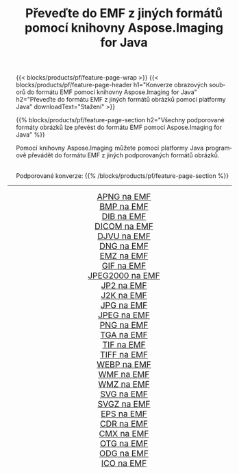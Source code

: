 ﻿---
title: Převeďte do EMF z jiných formátů pomocí knihovny Aspose.Imaging for Java 
weight: 3920
url: /cs/java/conversion/to/emf 
lang: cs
langdirlevel: 2
locales: zh-hans,ja,it,ru,de,es,fr,nl,id,lt,pl,pt,vi,tr,ko,zh-hant,ar,hi,th,sv,cs,uk,he
description: Pomocí Aspose.Imaging můžete převést do EMF z jiných formátů pomocí Java
---

{{< blocks/products/pf/feature-page-wrap >}}
{{< blocks/products/pf/feature-page-header h1="Konverze obrazových souborů do formátu EMF pomocí knihovny Aspose.Imaging for Java" h2="Převeďte do formátu EMF z jiných formátů obrázků pomocí platformy Java" downloadText="Stažení" >}}


{{% blocks/products/pf/feature-page-section  h2="Všechny podporované formáty obrázků lze převést do formátu EMF pomocí Aspose.Imaging for Java" %}}
<p align=justify>Pomocí knihovny Aspose.Imaging můžete pomocí platformy Java programově převádět do formátu EMF z jiných podporovaných formátů obrázků.</p>
<br/>
Podporované konverze:
{{% /blocks/products/pf/feature-page-section %}}
<div class="container-fluid productfamilypage bg-gray">
    <div class="convertypes bg-gray agp-content section">
        <div class="container">
		<hr style="margin-left:-20px;"/>
		<div class="row other-converters" style="gap: 10px;font-size: 19px;text-align:center;">
		    <div class='col-md-2 other-converter remove-lp remove-rp'><a href="/imaging/cs/java/conversion/apng-to-emf" style="padding:15px;">APNG na EMF</a></div>
<div class='col-md-2 other-converter remove-lp remove-rp'><a href="/imaging/cs/java/conversion/bmp-to-emf" style="padding:15px;">BMP na EMF</a></div>
<div class='col-md-2 other-converter remove-lp remove-rp'><a href="/imaging/cs/java/conversion/dib-to-emf" style="padding:15px;">DIB na EMF</a></div>
<div class='col-md-2 other-converter remove-lp remove-rp'><a href="/imaging/cs/java/conversion/dicom-to-emf" style="padding:15px;">DICOM na EMF</a></div>
<div class='col-md-2 other-converter remove-lp remove-rp'><a href="/imaging/cs/java/conversion/djvu-to-emf" style="padding:15px;">DJVU na EMF</a></div>
<div class='col-md-2 other-converter remove-lp remove-rp'><a href="/imaging/cs/java/conversion/dng-to-emf" style="padding:15px;">DNG na EMF</a></div>
<div class='col-md-2 other-converter remove-lp remove-rp'><a href="/imaging/cs/java/conversion/emz-to-emf" style="padding:15px;">EMZ na EMF</a></div>
<div class='col-md-2 other-converter remove-lp remove-rp'><a href="/imaging/cs/java/conversion/gif-to-emf" style="padding:15px;">GIF na EMF</a></div>
<div class='col-md-2 other-converter remove-lp remove-rp'><a href="/imaging/cs/java/conversion/jpeg2000-to-emf" style="padding:15px;">JPEG2000 na EMF</a></div>
<div class='col-md-2 other-converter remove-lp remove-rp'><a href="/imaging/cs/java/conversion/jp2-to-emf" style="padding:15px;">JP2 na EMF</a></div>
<div class='col-md-2 other-converter remove-lp remove-rp'><a href="/imaging/cs/java/conversion/j2k-to-emf" style="padding:15px;">J2K na EMF</a></div>
<div class='col-md-2 other-converter remove-lp remove-rp'><a href="/imaging/cs/java/conversion/jpg-to-emf" style="padding:15px;">JPG na EMF</a></div>
<div class='col-md-2 other-converter remove-lp remove-rp'><a href="/imaging/cs/java/conversion/jpeg-to-emf" style="padding:15px;">JPEG na EMF</a></div>
<div class='col-md-2 other-converter remove-lp remove-rp'><a href="/imaging/cs/java/conversion/png-to-emf" style="padding:15px;">PNG na EMF</a></div>
<div class='col-md-2 other-converter remove-lp remove-rp'><a href="/imaging/cs/java/conversion/tga-to-emf" style="padding:15px;">TGA na EMF</a></div>
<div class='col-md-2 other-converter remove-lp remove-rp'><a href="/imaging/cs/java/conversion/tif-to-emf" style="padding:15px;">TIF na EMF</a></div>
<div class='col-md-2 other-converter remove-lp remove-rp'><a href="/imaging/cs/java/conversion/tiff-to-emf" style="padding:15px;">TIFF na EMF</a></div>
<div class='col-md-2 other-converter remove-lp remove-rp'><a href="/imaging/cs/java/conversion/webp-to-emf" style="padding:15px;">WEBP na EMF</a></div>
<div class='col-md-2 other-converter remove-lp remove-rp'><a href="/imaging/cs/java/conversion/wmf-to-emf" style="padding:15px;">WMF na EMF</a></div>
<div class='col-md-2 other-converter remove-lp remove-rp'><a href="/imaging/cs/java/conversion/wmz-to-emf" style="padding:15px;">WMZ na EMF</a></div>
<div class='col-md-2 other-converter remove-lp remove-rp'><a href="/imaging/cs/java/conversion/svg-to-emf" style="padding:15px;">SVG na EMF</a></div>
<div class='col-md-2 other-converter remove-lp remove-rp'><a href="/imaging/cs/java/conversion/svgz-to-emf" style="padding:15px;">SVGZ na EMF</a></div>
<div class='col-md-2 other-converter remove-lp remove-rp'><a href="/imaging/cs/java/conversion/eps-to-emf" style="padding:15px;">EPS na EMF</a></div>
<div class='col-md-2 other-converter remove-lp remove-rp'><a href="/imaging/cs/java/conversion/cdr-to-emf" style="padding:15px;">CDR na EMF</a></div>
<div class='col-md-2 other-converter remove-lp remove-rp'><a href="/imaging/cs/java/conversion/cmx-to-emf" style="padding:15px;">CMX na EMF</a></div>
<div class='col-md-2 other-converter remove-lp remove-rp'><a href="/imaging/cs/java/conversion/otg-to-emf" style="padding:15px;">OTG na EMF</a></div>
<div class='col-md-2 other-converter remove-lp remove-rp'><a href="/imaging/cs/java/conversion/odg-to-emf" style="padding:15px;">ODG na EMF</a></div>
<div class='col-md-2 other-converter remove-lp remove-rp'><a href="/imaging/cs/java/conversion/ico-to-emf" style="padding:15px;">ICO na EMF</a></div>
                </div>
        </div>
    </div>
</div>
<br/>

